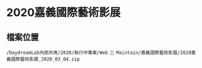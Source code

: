 # 2020嘉義國際藝術影展

## 檔案位置
`/DaydreamLab內部共用/2020/執行中專案/Web  Maintain/嘉義國際藝術影展/2020嘉義國際藝術影展_2020_03_04.zip`

